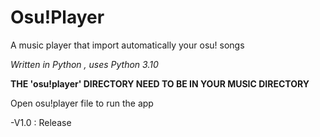 # Osu!Player

A music player that import automatically your osu! songs

*Written in Python , uses Python 3.10*

**THE 'osu!player' DIRECTORY NEED TO BE IN YOUR MUSIC DIRECTORY**

Open osu!player file to run the app

-V1.0 : Release
